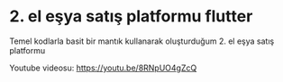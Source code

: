 # 2. el eşya satış platformu flutter

Temel kodlarla basit bir mantık kullanarak oluşturduğum 2. el eşya satış platformu


Youtube videosu: https://youtu.be/8RNpUO4gZcQ
